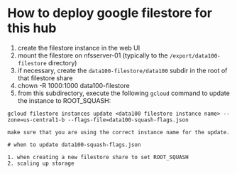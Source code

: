 # How to deploy google filestore for this hub

1. create the filestore instance in the web UI
2. mount the filestore on nfsserver-01 (typically to the `/export/data100-filestore` directory)
3. if necessary, create the `data100-filestore/data100` subdir in the root of that filestore share
4. chown -R 1000:1000 data100-filestore
5. from this subdirectory, execute the following `gcloud` command to update the instance to ROOT_SQUASH:
```
gcloud filestore instances update <data100 filestore instance name> --zone=us-central1-b --flags-file=data100-squash-flags.json

make sure that you are using the correct instance name for the update.

# when to update data100-squash-flags.json

1. when creating a new filestore share to set ROOT_SQUASH
2. scaling up storage
